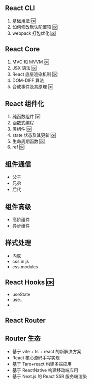 ## React CLI

1. 基础用法 🆗
2. 如何修改默认配置项 🆗
3. webpack 打包优化 🆗

## React Core

1. MVC 和 MVVM 🆗
2. JSX 语法 🆗
3. React 底层渲染机制 🆗
4. DOM-DIFF 算法
5. 合成事件及其原理 🆗

## React 组件化

1. 纯函数组件 🆗
2. 函数式编程
3. 类组件 🆗
4. state 状态及其更新 🆗
5. 生命周期函数 🆗
6. ref 🆗

## 组件通信

- 父子
- 兄弟
- 后代

## 组件高级

- 高阶组件
- 异步组件

## 样式处理

- 内联
- css in js
- css modules

## React Hooks 🆗

- useState
- use..
-

## React Router

## Router 生态

- 基于 vite + ts + react 的新解决方案
- React 核心源码手写实现
- 基于 Taro+react 构建多端应用
- 基于 ReactNative 构建移动端应用
- 基于 Next.js 的 React SSR 服务端渲染
